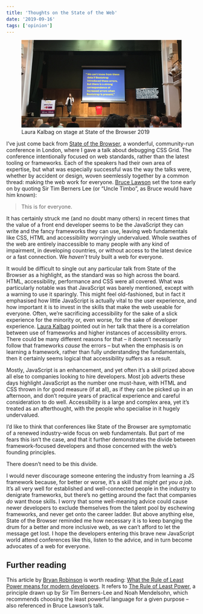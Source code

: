 ```yaml
---
title: 'Thoughts on the State of the Web'
date: '2019-09-16'
tags: ['opinion']
---
```


<figure>
  <img src="thoughts-on-the-state-of-the-web.jpg" alt="Laura Kalbag on stage with a slide that says “We can’t know from these data if Bootstrap introduced these errors, but there is a strong correspondence of increased errors when Bootstrap is present“">
  <figcaption>Laura Kalbag on stage at State of the Browser 2019</figcaption>
</figure>

I’ve just come back from [State of the Browser](https://2019.stateofthebrowser.com/), a wonderful, community-run conference in London, where I gave a talk about debugging CSS Grid. The conference intentionally focused on web standards, rather than the latest tooling or frameworks. Each of the speakers had their own area of expertise, but what was especially successful was the way the talks were, whether by accident or design, woven seemlessly together by a common thread: making the web work for everyone. [Bruce Lawson](https://www.brucelawson.co.uk/) set the tone early on by quoting Sir Tim Berners Lee (or “Uncle Timbo”, as Bruce would have him known):

> This is for everyone.

It has certainly struck me (and no doubt many others) in recent times that the value of a front end developer seems to be the JavaScript they can write and the fancy frameworks they can use, leaving web fundamentals like CSS, HTML and accessibility worryingly undervalued. Whole swathes of the web are entirely inaccessible to many people with any kind of impairment, in developing countries, or without access to the latest device or a fast connection. We _haven’t_ truly built a web for everyone.

It would be difficult to single out any particular talk from State of the Browser as a highlight, as the standard was so high across the board. HTML, accessibility, performance and CSS were all covered. What was particularly notable was that JavaScript was barely mentioned, except with a warning to use it sparingly. This might feel old-fashioned, but in fact it emphasised how little JavaScript is actually vital to the user experience, and how important it is to invest in the skills that make the web useable for everyone. Often, we’re sacrificing accessibility for the sake of a slick experience for the minority or, even worse, for the sake of developer experience. [Laura Kalbag](https://laurakalbag.com/) pointed out in her talk that there is a correlation between use of frameworks and higher instances of accessibility errors. There could be many different reasons for that – it doesn’t necessarily follow that frameworks _cause_ the errors – but when the emphasis is on learning a framework, rather than fully understanding the fundamentals, then it certainly seems logical that accessibility suffers as a result.

Mostly, JavaScript is an enhancement, and yet often it’s a skill prized above all else to companies looking to hire developers. Most job adverts these days highlight JavaScript as the number one must-have, with HTML and CSS thrown in for good measure (if at all), as if they can be picked up in an afternoon, and don’t require years of practical experience and careful consideration to do well. Accessibility is a large and complex area, yet it’s treated as an afterthought, with the people who specialise in it hugely undervalued.

I’d like to think that conferences like State of the Browser are symptomatic of a renewed industry-wide focus on web fundamentals. But part of me fears this isn’t the case, and that it further demonstrates the divide between framework-focused developers and those concerned with the web’s founding principles.

There doesn’t need to be this divide.

I would never discourage someone entering the industry from learning a JS framework because, for better or worse, it’s a skill that _might get you a job_. It’s all very well for established and well-connected people in the industry to denigrate frameworks, but there’s no getting around the fact that companies _do_ want those skills. I worry that some well-meaning advice could cause newer developers to exclude themselves from the talent pool by eschewing frameworks, and never get onto the career ladder. But above anything else, State of the Browser reminded me how necessary it is to keep banging the drum for a better and more inclusive web, as we can’t afford to let the message get lost. I hope the developers entering this brave new JavaScript world attend conferences like this, listen to the advice, and in turn become advocates of a web for everyone.

## Further reading

This article by [Bryan Robinson](https://bryanlrobinson.com/) is worth reading: [What the Rule of Least Power means for modern developers](https://blog.logrocket.com/what-the-rule-of-least-power-means-for-modern-developers-b846010a8595/). It refers to [The Rule of Least Power](https://www.w3.org/2001/tag/doc/leastPower.html), a principle drawn up by Sir Tim Berners-Lee and Noah Mendelsohn, which recommends choosing the least powerful language for a given purpose – also referenced in Bruce Lawson’s talk.
